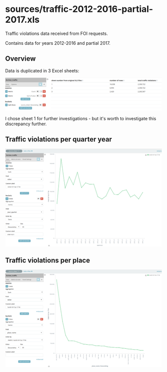 # sources/traffic-2012-2016-partial-2017.xls

Traffic violations data received from FOI requests.

Contains data for years 2012-2016 and partial 2017.

## Overview

Data is duplicated in 3 Excel sheets:

![](https://github.com/OriHoch/israel-crime-data/raw/master/traffic-2012-2016-partial-2017/.README_images/sheets-overview.png)

I chose sheet 1 for further investigations - but it's worth to investigate this discrepancy further.

## Traffic violations per quarter year

![](https://github.com/OriHoch/israel-crime-data/raw/master/traffic-2012-2016-partial-2017/.README_images/traffic-violations-per-quarter-year.png)

## Traffic violations per place

![](https://github.com/OriHoch/israel-crime-data/raw/master/traffic-2012-2016-partial-2017/.README_images/traffic-violations-per-place.png)
